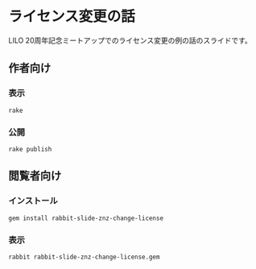# ライセンス変更の話

LILO 20周年記念ミートアップでのライセンス変更の例の話のスライドです。

## 作者向け

### 表示

    rake

### 公開

    rake publish

## 閲覧者向け

### インストール

    gem install rabbit-slide-znz-change-license

### 表示

    rabbit rabbit-slide-znz-change-license.gem
